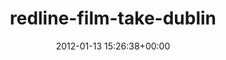 ---
title:		"redline-film-take-dublin"
type:		"upload"
description:		"TBC"
date:		"2012-01-13 15:26:38+00:00"
album:		"city"
filename:		"redline-film-take-dublin.md"
series:		""
cl_public_id:		"city/redline-film-take-dublin"
cl_version:		1497000398
format:		"tiff"
bytes:		6538368
width:		2560
height:		1440
exposure_mode:		"Auto"
program:		"Aperture-priority AE"
aperture:		"6.3"
focal_length:		"200.0 mm"
iso:		"320"
shutter_speed:		"1/125"
metering:		"Multi-segment"
flash:		"Off, Did not fire"
white_balance:		"Custom"
colour_temp:		"7300"
has_crop:		"false"
orientation:		"Horizontal (normal)"
camera_model:		"NIKON D7000"
lens_info:		"18-200mm f/3.5-5.6"
artist:		"Matt Finucane"
x_resolution:		"300"
y_resolution:		"300"
---